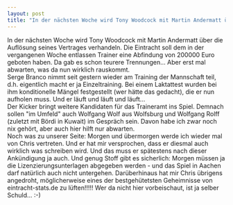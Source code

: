 ```yaml
---
layout: post
title: "In der nächsten Woche wird Tony Woodcock mit Martin Andermatt über die Auflösung seines Vertrages verhandeln."
---
```


In der nächsten Woche wird Tony Woodcock mit Martin Andermatt über die Auflösung seines Vertrages verhandeln. Die Eintracht soll dem in der vergangenen Woche entlassen Trainer eine Abfindung von 200000 Euro geboten haben. Da gab es schon teurere Trennungen... Aber erst mal abwarten, was da nun wirklich rauskommt.  
Serge Branco nimmt seit gestern wieder am Training der Mannschaft teil, d.h. eigentlich macht er ja Einzeltraining. Bei einem Laktattest wurden bei ihm konditionelle Mängel festgestellt (wer hätte das gedacht), die er nun aufholen muss. Und er läuft und läuft und läuft...  
Der Kicker bringt weitere Kandidaten für das Traineramt ins Spiel. Demnach sollen "im Umfeld" auch Wolfgang Wolf aus Wolfsburg und Wolfgang Rolff (zuletzt mit Bördi in Kuwait) im Gespräch sein. Davon habe ich zwar noch nix gehört, aber auch hier hilft nur abwarten.  
Noch was zu unserer Seite: Morgen und übermorgen werde ich wieder mal von Chris vertreten. Und er hat mir versprochen, dass er diesmal auch wirklich was schreiben wird. Und das muss er spätestens nach dieser Ankündigung ja auch. Und genug Stoff gibt es sicherlich: Morgen müssen ja die Lizenzierungsunterlagen abgegeben werden - und das Spiel in Aachen darf natürlich auch nicht untergehen. Darüberhinaus hat mir Chris übrigens angedroht, möglicherweise eines der bestgehütetsten Geheimnisse von eintracht-stats.de zu lüften!!!!! Wer da nicht hier vorbeischaut, ist ja selber Schuld... :-)
